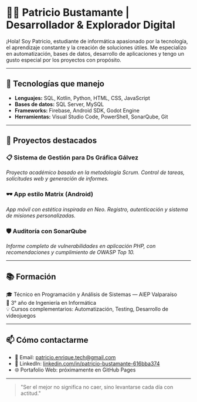 # 👨‍💻 Patricio Bustamante | Desarrollador & Explorador Digital

¡Hola! Soy Patricio, estudiante de informática apasionado por la tecnología, el aprendizaje constante y la creación de soluciones útiles. Me especializo en automatización, bases de datos, desarrollo de aplicaciones y tengo un gusto especial por los proyectos con propósito.

---

## 🚀 Tecnologías que manejo

- **Lenguajes:** SQL, Kotlin, Python, HTML, CSS, JavaScript
- **Bases de datos:** SQL Server, MySQL
- **Frameworks:** Firebase, Android SDK, Godot Engine
- **Herramientas:** Visual Studio Code, PowerShell, SonarQube, Git

---

## 💼 Proyectos destacados

### 📋 Sistema de Gestión para Ds Gráfica Gálvez
_Proyecto académico basado en la metodología Scrum. Control de tareas, solicitudes web y generación de informes._

### 🕶️ App estilo Matrix (Android)
_App móvil con estética inspirada en Neo. Registro, autenticación y sistema de misiones personalizadas._

### 🛡️ Auditoría con SonarQube
_Informe completo de vulnerabilidades en aplicación PHP, con recomendaciones y cumplimiento de OWASP Top 10._

---

## 📚 Formación

🎓 Técnico en Programación y Análisis de Sistemas — AIEP Valparaíso  
📍 3° año de Ingeniería en Informática  
💡 Cursos complementarios: Automatización, Testing, Desarrollo de videojuegos

---

## 📫 Cómo contactarme

- 📧 Email: patricio.enrique.tech@gmail.com
- 💼 LinkedIn: [linkedin.com/in/patricio-bustamante-616bba374](https://www.linkedin.com/in/patricio-bustamante-616bba374/)
- 🌐 Portafolio Web: próximamente en GitHub Pages

---

> "Ser el mejor no significa no caer, sino levantarse cada día con actitud."
